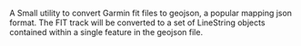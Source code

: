 A Small utility to convert Garmin fit files to geojson, a popular mapping json format.  The FIT track will be converted to a set of LineString objects contained within a single feature in the geojson file.
